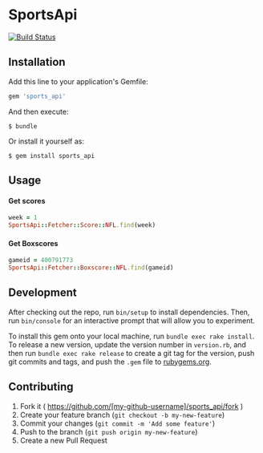 # SportsApi

[![Build Status](https://travis-ci.org/MikeSilvis/sales_engine.svg?branch=master)](https://travis-ci.org/MikeSilvis/sales_engine)

## Installation

Add this line to your application's Gemfile:

```ruby
gem 'sports_api'
```

And then execute:

    $ bundle

Or install it yourself as:

    $ gem install sports_api

## Usage

#### Get scores
``` ruby
week = 1
SportsApi::Fetcher::Score::NFL.find(week)
```

#### Get Boxscores
``` ruby
gameid = 400791773
SportsApi::Fetcher::Boxscore::NFL.find(gameid)
```

## Development

After checking out the repo, run `bin/setup` to install dependencies. Then, run `bin/console` for an interactive prompt that will allow you to experiment.

To install this gem onto your local machine, run `bundle exec rake install`. To release a new version, update the version number in `version.rb`, and then run `bundle exec rake release` to create a git tag for the version, push git commits and tags, and push the `.gem` file to [rubygems.org](https://rubygems.org).

## Contributing

1. Fork it ( https://github.com/[my-github-username]/sports_api/fork )
2. Create your feature branch (`git checkout -b my-new-feature`)
3. Commit your changes (`git commit -m 'Add some feature'`)
4. Push to the branch (`git push origin my-new-feature`)
5. Create a new Pull Request
